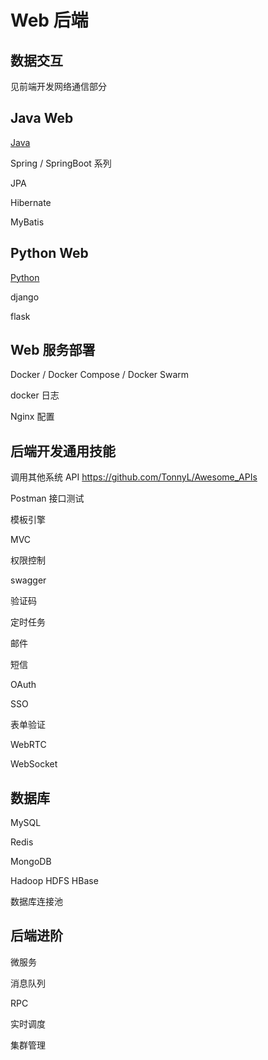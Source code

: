 # Web 后端

## 数据交互

见前端开发网络通信部分

## Java Web

[Java](/common/java/)

Spring / SpringBoot 系列

JPA

Hibernate

MyBatis

## Python Web

[Python](/common/python/)

django

flask

## Web 服务部署

Docker / Docker Compose / Docker Swarm

docker 日志

Nginx 配置

## 后端开发通用技能

调用其他系统 API <https://github.com/TonnyL/Awesome_APIs>


Postman 接口测试

模板引擎

MVC

权限控制

swagger

验证码

定时任务

邮件

短信

OAuth

SSO

表单验证

WebRTC

WebSocket

## 数据库

MySQL

Redis

MongoDB

Hadoop HDFS HBase

数据库连接池

## 后端进阶

微服务

消息队列

RPC

实时调度

集群管理

